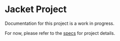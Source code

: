 # Jacket Project
Documentation for this project is a work in progress.

For now, please refer to the [specs](specs.yaml) for project details.
